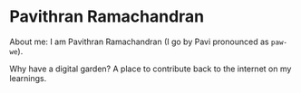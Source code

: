 # Pavithran Ramachandran

About me:
I am Pavithran Ramachandran (I go by Pavi pronounced as `paw-we`).

Why have a digital garden?
A place to contribute back to the internet on my learnings.